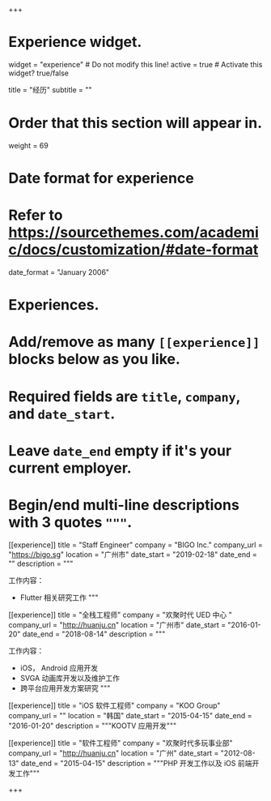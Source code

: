 +++
# Experience widget.
widget = "experience"  # Do not modify this line!
active = true  # Activate this widget? true/false

title = "经历"
subtitle = ""

# Order that this section will appear in.
weight = 69

# Date format for experience
#   Refer to https://sourcethemes.com/academic/docs/customization/#date-format
date_format = "January 2006"

# Experiences.
#   Add/remove as many `[[experience]]` blocks below as you like.
#   Required fields are `title`, `company`, and `date_start`.
#   Leave `date_end` empty if it's your current employer.
#   Begin/end multi-line descriptions with 3 quotes `"""`.
[[experience]]
  title = "Staff Engineer"
  company = "BIGO Inc."
  company_url = "https://bigo.sg"
  location = "广州市"
  date_start = "2019-02-18"
  date_end = ""
  description = """

  工作内容：

  * Flutter 相关研究工作
  """

[[experience]]
  title = "全栈工程师"
  company = "欢聚时代 UED 中心 "
  company_url = "http://huanju.cn"
  location = "广州市"
  date_start = "2016-01-20"
  date_end = "2018-08-14"
  description = """

  工作内容：

  * iOS， Android 应用开发
  * SVGA 动画库开发以及维护工作
  * 跨平台应用开发方案研究
  """

[[experience]]
  title = "iOS 软件工程师"
  company = "KOO Group"
  company_url = ""
  location = "韩国"
  date_start = "2015-04-15"
  date_end = "2016-01-20"
  description = """KOOTV 应用开发"""

[[experience]]
  title = "软件工程师"
  company = "欢聚时代多玩事业部"
  company_url = "http://huanju.cn"
  location = "广州"
  date_start = "2012-08-13"
  date_end = "2015-04-15"
  description = """PHP 开发工作以及 iOS 前端开发工作"""

+++
